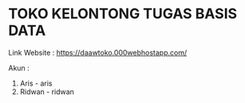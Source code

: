 # TOKO KELONTONG TUGAS BASIS DATA

Link Website : https://daawtoko.000webhostapp.com/

Akun :
1) Aris - aris
2) Ridwan - ridwan
